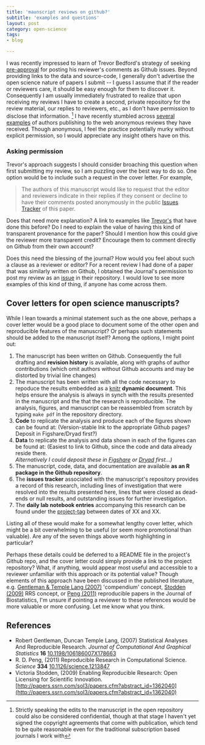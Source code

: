 ```yaml
---
title: 'maunscript reviews on github?'
subtitle: 'examples and questions'
layout: post
category: open-science
tags:
- blog

---
```



I was recently impressed to learn of Trevor Bedford's strategy of seeking [pre-approval](https://twitter.com/trvrb/status/334310856982671361) for posting his reviewer's comments as Github issues.  Beyond providing links to the data and source-code, I generally don't advertise the open science nature of papers I submit -- I guess I assume that if the reader or reviewers care, it should be easy enough for them to discover it. Consequently I am usually immediately frustrated to realize that upon receiving my reviews I have to create a second, private repository for the review material, our replies to reviewers, etc., as I don't have permission to disclose that information. [^1]  I have recently stumbled across [several](http://www.steinsaltz.me.uk/pnas.html) [examples](http://theseamonster.net/2013/05/are-unreasonably-harsh-reviewers-retarding-the-pace-of-coral-reef-science/) of authors publishing to the web anonymous reviews they have received.  Though anonymous, I feel the practice potentially murky without explicit permission, so I would appreciate any insight others have on this.  


### Asking permission

Trevor's approach suggests I should consider broaching this question when first submitting my review, so I am puzzling over the best way to do so.  One option would be to include such a request in the cover letter.  For example,

> The authors of this manuscript would like to request that the editor and reviewers indicate in their replies if they consent or decline to have their comments posted anonymously in the public [Issues Tracker](#) of this paper.  

Does that need more explanation? A link to examples like [Trevor's](https://github.com/trvrb/flux/issues?labels=reviewer+1) that have done this before? Do I need to explain the value of having this kind of transparent provenance for the paper? Should I mention how this could give the reviewer more transparent credit?  Encourage them to comment directly on Github from their own account?  

Does this need the blessing of the journal? How would you feel about such a clause as a reviewer or editor?  For a recent review I had done of a paper that was similarly written on Github, I obtained the Journal's permission to post my review as an [issue](https://github.com/weecology/data-sharing-paper/issues/71) in their repository. I would love to see more examples of this kind of thing, if anyone has come across them.  



## Cover letters for open science manuscripts?


While I lean towards a minimal statement such as the one above, perhaps a cover letter would be a good place to document some of the other open and reproducible features of the manuscript?  Or perhaps such statements should be added to the manuscript itself?  Among the options, I might point out:

1. The manuscript has been written on Github.  Consequently the full drafting and **revision history** is available, along with graphs of author contributions (which omit authors without Github accounts and may be distorted by trivial line changes)
2. The manuscript has been written with all the code necessary to repoduce the results embedded as a [knitr](http://yihui.name/knitr) **dynamic document**.  This helps ensure the analysis is always in synch with the results presented in the manuscript and the that the research is reproducible.  The analysis, figures, and manuscript can be reassembled from scratch by typing `make pdf` in the repository directory.  
3. **Code** to replicate the analysis and produce each of the figures shown can be found at:  (Version-stable lnk to the appropriate Github pages? Deposit in Figshare/Dryad first?)  
4. **Data** to replicate the analysis and data shown in each of the figures can be found at: (Easiest to link to Github, since the code and data already reside there.  
_Alternatively I could deposit these in [Figshare](http://figshare.com) or [Dryad](http://datadryad.org) first...)_
5. The manuscript, code, data, and documentation are available **as an R package in the Github repository**.  
6. The **issues tracker** associated with the manuscript's repository provides a record of this research, including lines of investigation that were resolved into the results presented here, lines that were closed as dead-ends or null results, and outstanding issues for further investigation.  
7. The **daily lab notebook entries** accompanying this research can be found under the [project-tag](/tags) between dates of XX and XX.  

Listing all of these would make for a somewhat lengthy cover letter, which might be a bit overwhelming to be useful (or seem more promotional than valuable).  Are any of the seven things above worth highlighting in particular?  

Perhaps these details could be deferred to a README file in the project's Github repo, and the cover letter could simply provide a link to the project repository?  What, if anything, would appear most useful and accessible to a reviewer unfamiliar with this approach or its potential value? Though elements of this approach have been discussed in the published literature, e.g. <span class="showtooltip" title="Gentleman R and Temple Lang D (2007). Statistical Analyses And
Reproducible Research. _Journal of Computational And Graphical
Statistics_, *16*. ISSN 1061-8600, 
http://dx.doi.org/10.1198/106186007X178663."><a href="http://dx.doi.org/10.1198/106186007X178663" rel="http://purl.org/spar/cito/citesAsEvidence" >Gentleman & Temple Lang (2007)</a></span> 'compendium' concept, <span class="showtooltip" title="Stodden V (2009). Enabling Reproducible Research: Open Licensing
for Scientific Innovation. 
http://papers.ssrn.com/sol3/papers.cfm?abstract_id=1362040. 
http://papers.ssrn.com/sol3/papers.cfm?abstract_id=1362040."><a href="http://papers.ssrn.com/sol3/papers.cfm?abstract_id=1362040" rel="http://purl.org/spar/cito/citesAsEvidence" >Stodden (2009)</a></span> RRS concept, or <span class="showtooltip" title="Peng R (2011). Reproducible Research in Computational Science.
_Science_, *334*. ISSN 0036-8075, 
http://dx.doi.org/10.1126/science.1213847."><a href="http://dx.doi.org/10.1126/science.1213847" rel="http://purl.org/spar/cito/citesAsEvidence" >Peng (2011)</a></span> reproducible papers in the Journal of Biostatistics, I'm unsure if pointing a reviewer to these references would be more valuable or more confusing.  Let me know what you think.   



[^1]: Strictly speaking the edits to the manuscript in the open repository could also be considered confidential, though at that stage I haven't yet signed the copyright agreements that come with publication, which tend to be quite reasonable even for the traditional subscription based journals I work with

## References


- Robert Gentleman, Duncan Temple Lang,   (2007) Statistical Analyses And Reproducible Research.  *Journal of Computational And Graphical Statistics*  **16**  [10.1198/106186007X178663](http://dx.doi.org/10.1198/106186007X178663)
- R. D. Peng,   (2011) Reproducible Research in Computational Science.  *Science*  **334**  [10.1126/science.1213847](http://dx.doi.org/10.1126/science.1213847)
- Victoria Stodden,   (2009) Enabling Reproducible Research: Open Licensing for Scientific Innovation.  [http://papers.ssrn.com/sol3/papers.cfm?abstract_id=1362040](http://papers.ssrn.com/sol3/papers.cfm?abstract_id=1362040)

